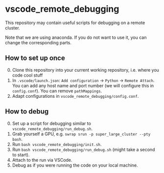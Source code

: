 # vscode_remote_debugging
This repository may contain useful scripts for debugging on a remote cluster.

Note that we are using anaconda. If you do not want to use it, you can change the corresponding parts.

## How to set up once
0. Clone this repository into your current working repository, i.e. where you code cool stuff
1. In `.vscode/launch.json`: `Add configuration` -> `Python` -> `Remote Attach`. You can add any host name and port number (we will configure this in `config.conf`). You can remove `pathMappings`.
2. Adapt configurations in `vscode_remote_debugging/config.conf`.

## How to debug
0. Set up a script for debugging similar to `vscode_remote_debugging/run_debug.sh`.
1. Grab yourself a GPU, e.g. `swrap srun -p super_large_cluster --pty bash`.
2. Run `bash vscode_remote_debugging/init.sh`.
3. Run `bash vscode_remote_debugging/run_debug.sh` (might take a second to start).
4. Attach to the run via VSCode.
5. Debug as if you were running the code on your local machine.